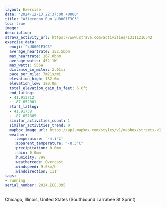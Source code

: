 ```yaml
---
layout: Exercise
date: '2024-12-13 22:37:00 +0000'
title: "Afternoon Run \U0001F3C3"
toc: true
image:
description:
strava_activity_url: https://www.strava.com/activities/13111216542
exercise_data:
  emoji: "\U0001F3C3"
  average_heartrate: 152.5bpm
  max_heartrate: 167.0bpm
  average_watts: 452.1W
  max_watts: 556W
  distance_in_miles: 2.01mi
  pace_per_mile: 7m21s/mi
  elevation_high: 182.6m
  elevation_low: 180.0m
  total_elevation_gain_in_feet: 6.6ft
  end_latlng:
  - 41.913712
  - -87.652001
  start_latlng:
  - 41.91738
  - -87.657885
  similar_activities_count: 1
  similar_activities_trend: 0
  mapbox_image_url: https://api.mapbox.com/styles/v1/mapbox/streets-v11/static/path-5+787af2-1.0(adz~Fbf_vOBwALcBDkAAi%40Gm%40AYGW%40%7DAAu%40Km%40%40c%40COBaAAaABY%3F_%40CqCMcBB%7BBC_D%40QDEEG%3FGDmAE%5B%40eAC_AEIQBCFE%3FQCWIKDSAgAFqA%3F%7BCNY%3FQCm%40%3FQDg%40ViAFQCS%5BCOIaHB%7DCA_ABa%40CwA%40GXc%40HEv%40%40%5EA%5E%3F%60%40ErBGn%40%3FDBDN%3FfCE%60%40%40LHTPLVFtAI~%40%40jCKPDFH%40FGXD%7CA%3Ft%40IL%40HDVJDtBCf%40ER%40ZA%60%40%40d%40E%5EDTAr%40MpBA%60%40G~%40%3Fb%40EZBv%40AdBIb%40BDJFv%40GnAI%60%40Fb%40%3FZ%3FPEXDj%40%40h%40G~%40JN%40XAb%40GZEFLjADjA%3F%7C%40EVBZ),pin-s-s+e5b22e(-87.65554,41.91825),pin-s-f+89ae00(-87.65009999999998,41.91375999999998)/auto/800x800?access_token=pk.eyJ1Ijoiam9zaGJlY2ttYW4iLCJhIjoiY205eWR2aDd1MWZ6djJrbXc4a3M0bWZleiJ9.XiG9OWkNcZk2QzjJbxLB4A
  weather:
    :temperature: "-4.1°C"
    :apparent_temperature: "-8.5°C"
    :precipitation: 0.0mm
    :rain: 0.0mm
    :humidity: 79%
    :weathercode: Overcast
    :windspeed: 9.6km/h
    :winddirection: 111°
tags:
- running
serial_number: 2024.ECE.395
---
```

Chicago, Illinois, United States (Southbound Larrabee St Sprint)
